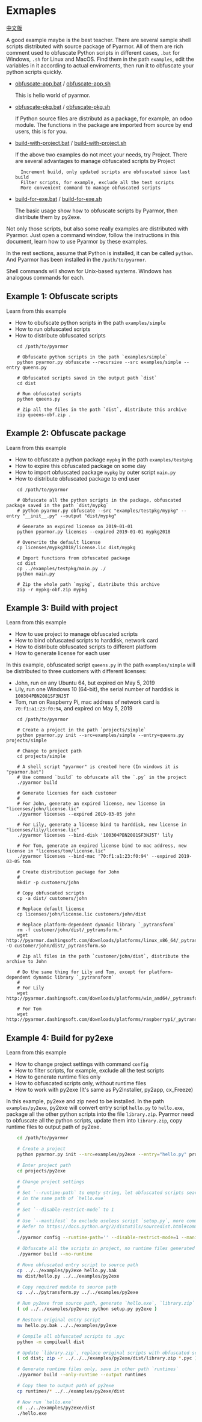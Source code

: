 # Exmaples

[中文版](README-ZH.md)

A good example maybe is the best teacher. There are several sample
shell scripts distributed with source package of Pyarmor. All of them
are rich comment used to obfuscate Python scripts in different cases,
`.bat` for Windows, `.sh` for Linux and MacOS. Find them in the path
`examples`, edit the variables in it according to actual enviroments,
then run it to obfuscate your python scripts quickly.

* [obfuscate-app.bat](obfuscate-app.bat) / [obfuscate-app.sh](obfuscate-app.sh)

    This is hello world of pyarmor.

* [obfuscate-pkg.bat](obfuscate-pkg.bat) / [obfuscate-pkg.sh](obfuscate-pkg.sh)

    If Python source files are distributd as a package, for example,
    an odoo module. The functions in the package are imported from
    source by end users, this is for you.

* [build-with-project.bat](build-with-project.bat) / [build-with-project.sh](build-with-project.sh)

    If the above two examples do not meet your needs, try
    Project. There are several advantages to manage obfuscated scripts
    by Project

        Increment build, only updated scripts are obfuscated since last build
        Filter scripts, for example, exclude all the test scripts
        More convenient command to manage obfuscated scripts

* [build-for-exe.bat](build-for-exe.bat) / [build-for-exe.sh](build-for-exe.sh)

    The basic usage show how to obfuscate scripts by Pyarmor, then
    distribute them by py2exe.

Not only those scripts, but also some really examples are distributed
with Pyarmor. Just open a command window, follow the instructions in
this document, learn how to use Pyarmor by these examples.

In the rest sections, assume that Python is installed, it can be
called `python`. And Pyarmor has been installed in the
`/path/to/pyarmor`.

Shell commands will shown for Unix-based systems. Windows has
analogous commands for each.

## Example 1: Obfuscate scripts

Learn from this example

* How to obufscate python scripts in the path `examples/simple`
* How to run obfuscated scripts
* How to distribute obfuscated scripts

```
    cd /path/to/pyarmor

    # Obfuscate python scripts in the path `examples/simple`
    python pyarmor.py obfuscate --recursive --src examples/simple --entry queens.py

    # Obfuscated scripts saved in the output path `dist`
    cd dist

    # Run obfuscated scripts
    python queens.py

    # Zip all the files in the path `dist`, distribute this archive
    zip queens-obf.zip .
```


## Example 2: Obfuscate package

Learn from this example

* How to obfuscate a python package `mypkg` in the path `examples/testpkg`
* How to expire this obfuscated package on some day
* How to import obfuscated package `mypkg` by outer script `main.py`
* How to distribute obfuscated package to end user


```
    cd /path/to/pyarmor

    # Obfuscate all the python scripts in the package, obfuscated package saved in the path `dist/mypkg`
    # python pyarmor.py obfuscate --src "examples/testpkg/mypkg" --entry "__init__.py" --output "dist/mypkg"

    # Generate an expired license on 2019-01-01
    python pyarmor.py licenses --expired 2019-01-01 mypkg2018

    # Overwrite the default license
    cp licenses/mypkg2018/license.lic dist/mypkg

    # Import functions from obfuscated package
    cd dist
    cp ../examples/testpkg/main.py ./
    python main.py

    # Zip the whole path `mypkg`, distribute this archive
    zip -r mypkg-obf.zip mypkg
```

## Example 3: Build with project

Learn from this example

* How to use project to manage obfuscated scripts
* How to bind obfuscated scripts to harddisk, network card
* How to distribute obfuscated scripts to different platform
* How to generate license for each user

In this example, obfuscated script `queens.py` in the path `examples/simple`
will be distributed to three customers with different licenses:

* John, run on any Ubuntu 64, but expired on May 5, 2019
* Lily, run one Windows 10 (64-bit), the serial number of harddisk is `100304PBN2081SF3NJ5T`
* Tom,  run on Raspberry Pi, mac address of network card is `70:f1:a1:23:f0:94`, and expired on May 5, 2019

```
    cd /path/to/pyarmor

    # Create a project in the path `projects/simple`
    python pyarmor.py init --src=examples/simple --entry=queens.py projects/simple

    # Change to project path
    cd projects/simple

    # A shell script "pyarmor" is created here (In windows it is "pyarmor.bat")
    # Use command `build` to obfuscate all the `.py` in the project
    ./pyarmor build

    # Generate licenses for each customer
    #
    # For John, generate an expired license, new license in "licenses/john/license.lic"
    ./pyarmor licenses --expired 2019-03-05 john

    # For Lily, generate a license bind to harddisk, new license in "licenses/lily/license.lic"
    ./pyarmor licenses --bind-disk '100304PBN2081SF3NJ5T' lily

    # For Tom, generate an expired license bind to mac address, new license in "licenses/tom/license.lic"
    ./pyarmor licenses --bind-mac '70:f1:a1:23:f0:94' --expired 2019-03-05 tom

    # Create distribution package for John
    #
    mkdir -p customers/john

    # Copy obfuscated scripts
    cp -a dist/ customers/john

    # Replace default license
    cp licenses/john/license.lic customers/john/dist

    # Replace platform-dependent dynamic library `_pytransform`
    rm -f customer/john/dist/_pytransform.*
    wget http://pyarmor.dashingsoft.com/downloads/platforms/linux_x86_64/_pytransform.so -O customer/john/dist/_pytransform.so

    # Zip all files in the path `customer/john/dist`, distribute the archive to John

    # Do the same thing for Lily and Tom, except for platform-dependent dynamic library `_pytransform`
    #
    # For Lily
    wget http://pyarmor.dashingsoft.com/downloads/platforms/win_amd64/_pytransform.dll

    # For Tom
    wget http://pyarmor.dashingsoft.com/downloads/platforms/raspberrypi/_pytransform.so

```

## Example 4: Build for py2exe

Learn from this example

* How to change project settings with command `config`
* How to filter scripts, for example, exclude all the test scripts
* How to generate runtime files only
* How to obfuscated scripts only, without runtime files
* How to work with py2exe (It's same as Py2Installer, py2app, cx_Freeze)

In this example, py2exe and zip need to be installed. In the path
`examples/py2exe`, py2exe will convert entry script `hello.py` to `hello.exe`,
package all the other python scripts into the file `library.zip`. Pyarmor need
to obfuscate all the python scripts, update them into `library.zip`, copy
runtime files to output path of py2exe.

```bash
    cd /path/to/pyarmor

    # Create a project
    python pyarmor.py init --src=examples/py2exe --entry="hello.py" projects/py2exe

    # Enter project path
    cd projects/py2exe

    # Change project settings
    #
    # Set `--runtime-path` to empty string, let obfuscated scripts search dynamic library
    # in the same path of `hello.exe`
    #
    # Set `--disable-restrict-mode` to 1
    #
    # Use `--mantifest` to exclude useless script `setup.py`, more command
    # Refer to https://docs.python.org/2/distutils/sourcedist.html#commands
    #
    ./pyarmor config --runtime-path='' --disable-restrict-mode=1 --manifest "include *.py, exclude setup.py"

    # Obfuscate all the scripts in project, no runtime files generated
    ./pyarmor build --no-runtime

    # Move obfuscated entry script to source path
    cp ../../examples/py2exe hello.py.bak
    mv dist/hello.py ../../examples/py2exe

    # Copy required module to source path
    cp ../../pytransform.py ../../examples/py2exe

    # Run py2exe from source path, generate `hello.exe`, `library.zip` in the `dist`
    ( cd ../../examples/py2exe; python setup.py py2exe )

    # Restore original entry script
    mv hello.py.bak ../../examples/py2exe

    # Compile all obfuscated scripts to .pyc
    python -m compileall dist

    # Update `library.zip`, replace original scripts with obfuscated scripts
    ( cd dist; zip -r ../../../examples/py2exe/dist/library.zip *.pyc )

    # Generate runtime files only, save in other path `runtimes`
    ./pyarmor build --only-runtime --output runtimes

    # Copy them to output path of py2exe
    cp runtimes/* ../../examples/py2exe/dist

    # Now run `hello.exe`
    cd ../../examples/py2exe/dist
    ./hello.exe
```
